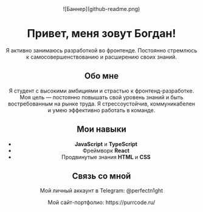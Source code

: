 <!DOCTYPE html>
<html lang="en">
   <head>
      <meta charset="UTF-8" />
      <meta name="viewport" content="width=device-width, initial-scale=1.0" />
   </head>
   <body>
      <div class="container" align="center">
         ![Баннер](github-readme.png)
         <h1 align="center">Привет, меня зовут Богдан!</h1>
         <p align="center">
            Я активно занимаюсь разработкой во фронтенде. Постоянно стремлюсь к самосовершенствованию и расширению своих
            знаний.
         </p>
         <h2 align="center">Обо мне</h2>
         <p align="center">
            Я студент с высокими амбициями и страстью к фронтенд-разработке. Моя цель — постоянно повышать свой уровень
            знаний и быть востребованным на рынке труда. Я стрессоустойчив, коммуникабелен и умею эффективно работать в
            команде.
         </p>
         <h2 align="center">Мои навыки</h2>
         <ul align="center">
            <li><b>JavaScript</b> и <b>TypeScript</b></li>
            <li>Фреймворк <b>React</b></li>
            <li>Продвинутые знания <b>HTML</b> и <b>CSS</b></li>
         </ul>
         <h2 align="center">Связь со мной</h2>
         <p align="center">Мой личный аккаунт в Telegram: @perfectn1ght</p>
         <p align="center">Мой сайт-портфолио: https://purrcode.ru/</p>
      </div>
   </body>
</html>
